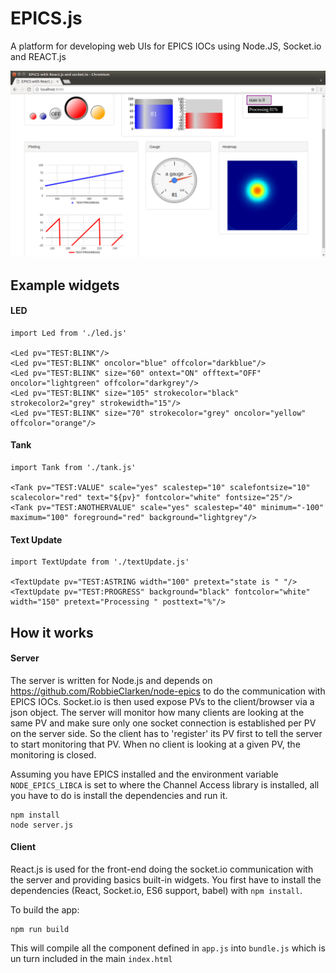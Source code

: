 # EPICS.js
A platform for developing web UIs for EPICS IOCs using Node.JS, Socket.io and REACT.js

<p align="center"><img src="screenshot.png"  width="800"></p>


## Example widgets

#### LED
```
import Led from './led.js'

<Led pv="TEST:BLINK"/>
<Led pv="TEST:BLINK" oncolor="blue" offcolor="darkblue"/>
<Led pv="TEST:BLINK" size="60" ontext="ON" offtext="OFF" oncolor="lightgreen" offcolor="darkgrey"/>
<Led pv="TEST:BLINK" size="105" strokecolor="black" strokecolor2="grey" strokewidth="15"/>
<Led pv="TEST:BLINK" size="70" strokecolor="grey" oncolor="yellow" offcolor="orange"/>
```

#### Tank
```
import Tank from './tank.js'

<Tank pv="TEST:VALUE" scale="yes" scalestep="10" scalefontsize="10" scalecolor="red" text="${pv}" fontcolor="white" fontsize="25"/>
<Tank pv="TEST:ANOTHERVALUE" scale="yes" scalestep="40" minimum="-100" maximum="100" foreground="red" background="lightgrey"/>
```

#### Text Update
```
import TextUpdate from './textUpdate.js'

<TextUpdate pv="TEST:ASTRING width="100" pretext="state is " "/>
<TextUpdate pv="TEST:PROGRESS" background="black" fontcolor="white" width="150" pretext="Processing " posttext="%"/>
 ```

## How it works

#### Server

The server is written for Node.js and depends on https://github.com/RobbieClarken/node-epics to do the communication with EPICS IOCs.
Socket.io is then used expose PVs to the client/browser via a json object. 
The server will monitor how many clients are looking at the same PV and make sure only one socket connection is established per PV on the server side. So the client has to 'register' its PV first to tell the server to start monitoring that PV. When no client is looking at a given PV, the monitoring is closed.

Assuming you have EPICS installed and the environment variable ```NODE_EPICS_LIBCA``` is set to where the Channel Access library is installed, all you have to do is install the dependencies and run it.

```
npm install
node server.js
```

#### Client
React.js is used for the front-end doing the socket.io communication with the server and providing basics built-in widgets. 
You first have to install the dependencies (React, Socket.io, ES6 support, babel) with ```npm install```.

To build the app:
```
npm run build
```

This will compile all the component defined in ```app.js``` into ```bundle.js``` which is un turn included in the main ```index.html```




